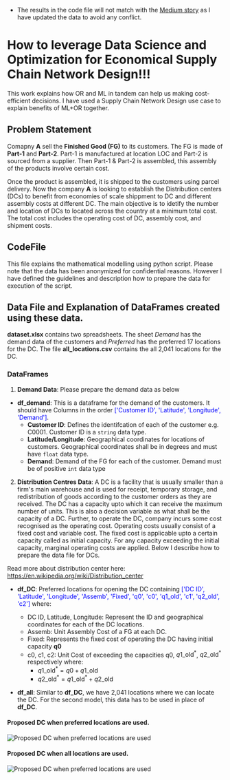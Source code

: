 - The results in the code file will not match with the [Medium story](https://medium.com/the-innovation/how-to-leverage-data-science-and-optimization-for-economical-supply-chain-network-design-d022f456447d) as I have updated the data to avoid any conflict.

# How to leverage Data Science and Optimization for Economical Supply Chain Network Design!!!
This work explains how OR and ML in tandem can help us making cost-efficient decisions. I have used a Supply Chain Network Design use case to explain benefits of ML+OR together.

## Problem Statement
Comapny __A__ sell the __Finished Good (FG)__ to its customers. The FG is made of __Part-1__ and __Part-2__. Part-1 is manufactured at location LOC and Part-2 is sourced from a supplier. Then Part-1 & Part-2 is assembled, this assembly of the products involve certain cost.
<br>


Once the product is assembled, it is shipped to the customers using parcel delivery. Now the company __A__ is looking to establish the Distribution centers (DCs) to benefit from economies of scale shippment to DC and different assembly costs at different DC. The main objective is to idetify the number and location of DCs to located across the country at a minimum total cost. The total cost includes the operating cost of DC, assembly cost, and shipment costs.

## CodeFile
This file explains the mathematical modelling using python script. Please note that the data has been anonymized for confidential reasons. However I have defined the guidelines and description how to prepare the data for execution of the script.

## Data File and Explanation of DataFrames created using these data.
__dataset.xlsx__ contains two spreadsheets. The sheet _Demand_ has the demand data of the customers and _Preferred_ has the preferred 17 locations for the DC. The file __all_locations.csv__ contains the all 2,041 locations for the DC.

### DataFrames
1. __Demand Data__: Please prepare the demand data as below
 * __df_demand__: This is a dataframe for the demand of the customers. It should have Columns in the order <font color=blue>['Customer ID', 'Latitude', 'Longitude', 'Demand']</font>.
   * __Customer ID__: Defines the identifcation of each of the customer e.g. C0001. Customer ID is a `string` data type.
   * __Latitude/Longitude__: Geographical coordinates for locations of customers. Geographical coordinates shall be in degrees and must have `float` data type.
   * __Demand__: Demand of the FG for each of the customer. Demand must be of positive `int` data type
  
  
2. __Distribution Centres Data__: A DC is a facility that is usually smaller than a firm's main warehouse and is used for receipt, temporary storage, and redistribution of goods according to the customer orders as they are received. The DC has a capacity upto which it can receive the maximum number of units. This is also a decision variable as what shall be the capacity of a DC. Further, to operate the DC, company incurs some cost recognised as the operating cost. Operating costs usually consist of a fixed cost and variable cost. The fixed cost is applicable upto a certain capacity called as initial capacity. For any capacity exceeding the initial capacity, marginal operating costs are applied. Below I describe how to prepare the data file for DCs.  

Read more about distribution center here: https://en.wikipedia.org/wiki/Distribution_center
 * __df_DC__: Preferred locations for opening the DC containing <font color=blue>['DC ID', 'Latitude', 'Longitude', 'Assemb', 'Fixed', 'q0', 'c0', 'q1_old', 'c1', 'q2_old', 'c2']</font>  where:
   * DC ID, Latitude, Longitude: Represent the ID and geographical coordinates for each of the DC locations.
   * Assemb: Unit Assembly Cost of a FG at each DC.
   * Fixed: Represents the fixed cost of operating the DC having initial capacity __q0__
   * c0, c1, c2: Unit Cost of exceeding the capacities q0, $q1\text{_old}^*$, $q2\text{_old}^*$ respectively where:
       * $q1\text{_old}^* = q0 + q1\text{_old}$
       * $q2\text{_old}^* = q1\text{_old}^* + q2\text{_old}$


* __df_all__: Similar to __df_DC__, we have 2,041 locations where we can locate the DC. For the second model, this data has to be used in place of __df_DC__.


#### Proposed DC when preferred locations are used.

![Proposed DC when preferred locations are used](https://github.com/vikas9087/MachineLearning-OperationsResearch-SupplyChainOptimization/blob/master/Before%20Clustering.png)

#### Proposed DC when all locations are used.

![Proposed DC when preferred locations are used](https://github.com/vikas9087/MachineLearning-OperationsResearch-SupplyChainOptimization/blob/master/After%20Clustering.png)
